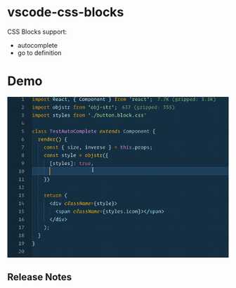 # vscode-css-blocks

CSS Blocks support:
- autocomplete
- go to definition

# Demo
![](images/demo.gif)


## Release Notes